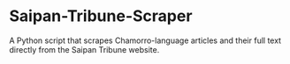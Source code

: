 # Saipan-Tribune-Scraper
A Python script that scrapes Chamorro-language articles and their full text directly from the Saipan Tribune website.
